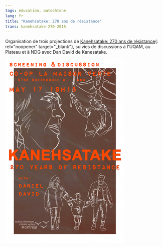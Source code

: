 ```yaml
---
tags: éducation, autochtone
lang: fr
title: "Kanehsatake: 270 ans de résistance"
trans: kanehsatake-270-2015
---
```

Organisation de trois projections de [Kanehsatake: 270 ans de résistance](https://www.nfb.ca/film/kanehsatake_270_years_of_resistance/){: rel="noopener" target="_blank"}, suivies de discussions à l'UQAM, au Plateau et à NDG avec Dan David de Kanesatake. 

![Film screening poster](/assets/images/movie_kanehsatake_coop.jpg)
